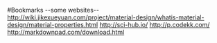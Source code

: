 #Bookmarks
--some websites--
http://wiki.jikexueyuan.com/project/material-design/whatis-material-design/material-properties.html
http://sci-hub.io/
http://p.codekk.com/
http://markdownpad.com/download.html
